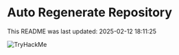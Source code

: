 # Auto Regenerate Repository

This README was last updated: 2025-02-12 18:11:25

 ![TryHackMe](https://tryhackme.com/badge/533634)